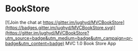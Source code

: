 # BookStore

[![Join the chat at https://gitter.im/jughyd/MVCBookStore](https://badges.gitter.im/jughyd/MVCBookStore.svg)](https://gitter.im/jughyd/MVCBookStore?utm_source=badge&utm_medium=badge&utm_campaign=pr-badge&utm_content=badge)
MVC 1.0 Book Store App
